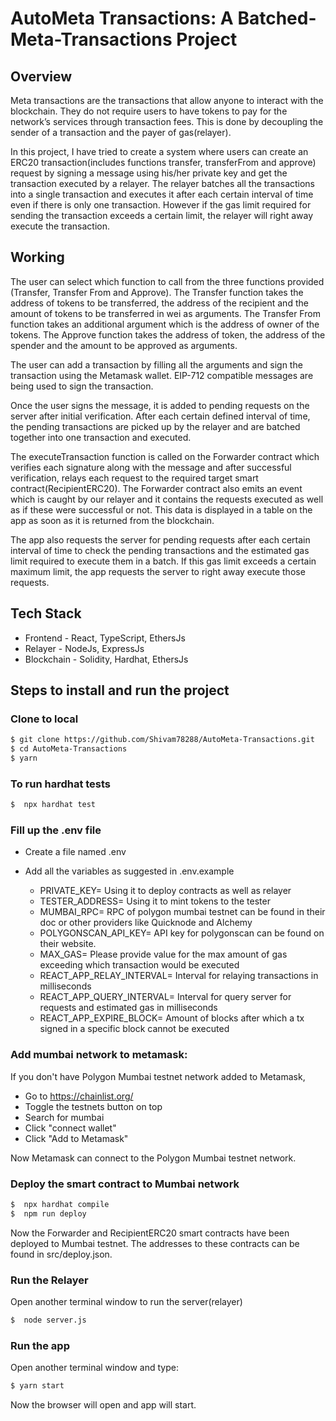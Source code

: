 # AutoMeta Transactions: A Batched-Meta-Transactions Project

## Overview

Meta transactions are the transactions that allow anyone to interact with the blockchain. They do not require users to have tokens to pay for the network’s services through transaction fees. This is done by decoupling the sender of a transaction and the payer of gas(relayer).

In this project, I have tried to create a system where users can create an ERC20 transaction(includes functions transfer, transferFrom and approve) request by signing a message using his/her private key and get the transaction executed by a relayer. The relayer batches all the transactions into a single transaction and executes it after each certain interval of time even if there is only one transaction. However if the gas limit required for sending the transaction exceeds a certain limit, the relayer will right away execute the transaction.

## Working

The user can select which function to call from the three functions provided (Transfer, Transfer From and Approve). The Transfer function takes the address of tokens to be transferred, the address of the recipient and the amount of tokens to be transferred in wei as arguments. The Transfer From function takes an additional argument which is the address of owner of the tokens. The Approve function takes the address of token, the address of the spender and the amount to be approved as arguments.

The user can add a transaction by filling all the arguments and sign the transaction using the Metamask wallet. EIP-712 compatible messages are being used to sign the transaction.

Once the user signs the message, it is added to pending requests on the server after initial verification. After each certain defined interval of time, the pending transactions are picked up by the relayer and are batched together into one transaction and executed.

The executeTransaction function is called on the Forwarder contract which verifies each signature along with the message and after successful verification, relays each request to the required target smart contract(RecipientERC20). The Forwarder contract also emits an event which is caught by our relayer and it contains the requests executed as well as if these were successful or not. This data is displayed in a table on the app as soon as it is returned from the blockchain.

The app also requests the server for pending requests after each certain interval of time to check the pending transactions and the estimated gas limit required to execute them in a batch. If this gas limit exceeds a certain maximum limit, the app requests the server to right away execute those requests.

## Tech Stack

- Frontend - React, TypeScript, EthersJs
- Relayer - NodeJs, ExpressJs
- Blockchain - Solidity, Hardhat, EthersJs

## Steps to install and run the project

### Clone to local

```bash
$ git clone https://github.com/Shivam78288/AutoMeta-Transactions.git
$ cd AutoMeta-Transactions
$ yarn
```

### To run hardhat tests

```bash
$  npx hardhat test
```

### Fill up the .env file

- Create a file named .env
- Add all the variables as suggested in .env.example

  - PRIVATE_KEY= Using it to deploy contracts as well as relayer
  - TESTER_ADDRESS= Using it to mint tokens to the tester
  - MUMBAI_RPC= RPC of polygon mumbai testnet can be found in their doc or other providers like Quicknode and Alchemy
  - POLYGONSCAN_API_KEY= API key for polygonscan can be found on their website.
  - MAX_GAS= Please provide value for the max amount of gas exceeding which transaction would be executed
  - REACT_APP_RELAY_INTERVAL= Interval for relaying transactions in milliseconds
  - REACT_APP_QUERY_INTERVAL= Interval for query server for requests and estimated gas in milliseconds
  - REACT_APP_EXPIRE_BLOCK= Amount of blocks after which a tx signed in a specific block cannot be executed

### Add mumbai network to metamask:

If you don't have Polygon Mumbai testnet network added to Metamask,

- Go to https://chainlist.org/
- Toggle the testnets button on top
- Search for mumbai
- Click "connect wallet"
- Click "Add to Metamask"

Now Metamask can connect to the Polygon Mumbai testnet network.

### Deploy the smart contract to Mumbai network

```bash
$  npx hardhat compile
$  npm run deploy
```

Now the Forwarder and RecipientERC20 smart contracts have been deployed to Mumbai testnet.
The addresses to these contracts can be found in src/deploy.json.

### Run the Relayer

Open another terminal window to run the server(relayer)

```bash
$  node server.js
```

### Run the app

Open another terminal window and type:

```bash
$ yarn start
```

Now the browser will open and app will start.
